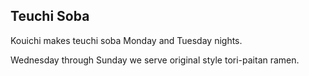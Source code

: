 ## Teuchi Soba
<!-- Open days and hours -->

<!-- Monday, Tuesday: 5:00pm - 10:00pm
(Limited yakitori menu available.) -->
Kouichi makes teuchi soba Monday and Tuesday nights.


Wednesday through Sunday we serve original style tori-paitan ramen.
